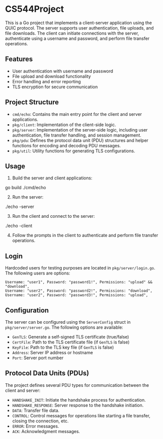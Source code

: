 # CS544Project

This is a Go project that implements a client-server application using the QUIC protocol. The server supports user authentication, file uploads, and file downloads. The client can initiate connections with the server, authenticate using a username and password, and perform file transfer operations.

## Features

- User authentication with username and password
- File upload and download functionality
- Error handling and error reporting
- TLS encryption for secure communication

## Project Structure

- `cmd/echo`: Contains the main entry point for the client and server applications.
- `pkg/client`: Implementation of the client-side logic.
- `pkg/server`: Implementation of the server-side logic, including user authentication, file transfer handling, and session management.
- `pkg/pdu`: Defines the protocol data unit (PDU) structures and helper functions for encoding and decoding PDU messages.
- `pkg/util`: Utility functions for generating TLS configurations.

## Usage

1. Build the server and client applications:



go build ./cmd/echo


2. Run the server:


./echo -server


3. Run the client and connect to the server:


./echo -client


4. Follow the prompts in the client to authenticate and perform file transfer operations.

## Login

Hardcoded users for testing purposes are located in `pkg/server/login.go`. The following users are options:

	Username: "user1", Password: "password1!", Permissions: "upload" && "download",
	Username: "user2", Password: "password2!", Permissions: "download",
	Username: "user2", Password: "password3!", Permissions: "upload",


## Configuration

The server can be configured using the `ServerConfig` struct in `pkg/server/server.go`. The following options are available:

- `GenTLS`: Generate a self-signed TLS certificate (true/false)
- `CertFile`: Path to the TLS certificate file (if `GenTLS` is false)
- `KeyFile`: Path to the TLS key file (if `GenTLS` is false)
- `Address`: Server IP address or hostname
- `Port`: Server port number

## Protocol Data Units (PDUs)

The project defines several PDU types for communication between the client and server:

- `HANDSHAKE_INIT`: Initiate the handshake process for authentication.
- `HANDSHAKE_RESPONSE`: Server response to the handshake initiation.
- `DATA`: Transfer file data.
- `CONTROL`: Control messages for operations like starting a file transfer, closing the connection, etc.
- `ERROR`: Error messages.
- `ACK`: Acknowledgment messages.